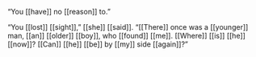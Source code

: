 “You [[have]] no [[reason]] to.”

“You [[lost]] [[sight]],” [[she]] [[said]]. “[[There]] once was a [[younger]] man, [[an]] [[older]] [[boy]], who [[found]] [[me]]. [[Where]] [[is]] [[he]] [[now]]? [[Can]] [[he]] [[be]] by [[my]] side [[again]]?”